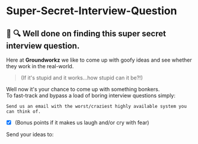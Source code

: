 # Super-Secret-Interview-Question

## 🙌 🔍 Well done on finding this super secret interview question.

Here at **Groundworkz** we like to come up with goofy ideas and see whether they work in the real-world.  
> (If it's stupid and it works...how stupid can it be?!)

Well now it's your chance to come up with something bonkers.  
To fast-track and bypass a load of boring interview questions simply:

`Send us an email with the worst/craziest highly available system you can think of.`
- [x] (Bonus points if it makes us laugh and/or cry with fear)

Send your ideas to:
<!-- crazyinventors@groundworkz.nl -->
<!-- P.S. Don't share this to anyone as it'll spoil the secret! -->
